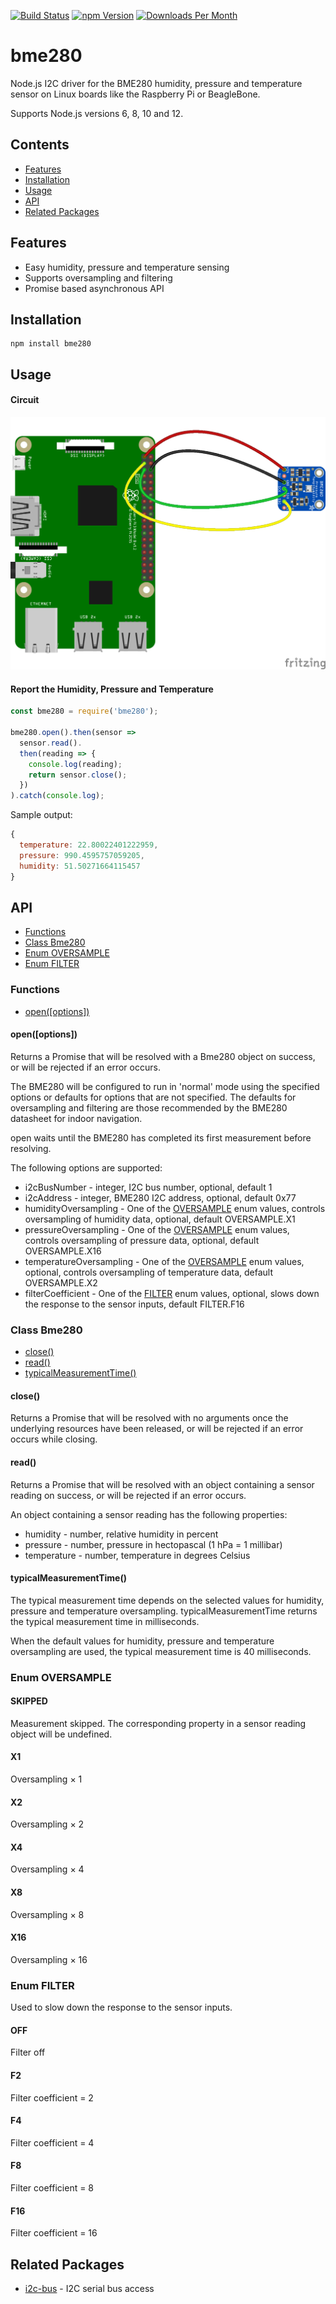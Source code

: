 [![Build Status](https://travis-ci.org/fivdi/bme280.svg?branch=master)](https://travis-ci.org/fivdi/bme280)
[![npm Version](http://img.shields.io/npm/v/bme280.svg)](https://www.npmjs.com/package/bme280)
[![Downloads Per Month](http://img.shields.io/npm/dm/bme280.svg)](https://www.npmjs.com/package/bme280)

# bme280

Node.js I2C driver for the BME280 humidity, pressure and temperature sensor on
Linux boards like the Raspberry Pi or BeagleBone.

Supports Node.js versions 6, 8, 10 and 12.

## Contents

 * [Features](#features)
 * [Installation](#installation)
 * [Usage](#usage)
 * [API](#api)
 * [Related Packages](#related-packages)

## Features

 * Easy humidity, pressure and temperature sensing
 * Supports oversampling and filtering
 * Promise based asynchronous API

## Installation

```
npm install bme280
```

## Usage

#### Circuit

![](doc/bme280-pi.png)

#### Report the Humidity, Pressure and Temperature
```js
const bme280 = require('bme280');

bme280.open().then(sensor =>
  sensor.read().
  then(reading => {
    console.log(reading);
    return sensor.close();
  })
).catch(console.log);
```

Sample output:
```js
{
  temperature: 22.80022401222959,
  pressure: 990.4595757059205,
  humidity: 51.50271664115457
}
```
## API

- [Functions](#functions)
- [Class Bme280](#class-bme280)
- [Enum OVERSAMPLE](#enum-oversample)
- [Enum FILTER](#enum-filter)

### Functions

- [open([options])](#openoptions)

#### open([options])
Returns a Promise that will be resolved with a Bme280 object on success, or
will be rejected if an error occurs.

The BME280 will be configured to run in 'normal' mode using the specified
options or defaults for options that are not specified. The defaults for
oversampling and filtering are those recommended by the BME280 datasheet
for indoor navigation.

open waits until the BME280 has completed its first measurement before
resolving.

The following options are supported:
- i2cBusNumber - integer, I2C bus number, optional, default 1
- i2cAddress - integer, BME280 I2C address, optional, default 0x77
- humidityOversampling - One of the [OVERSAMPLE](#enum-oversample) enum
values, controls oversampling of humidity data, optional, default
OVERSAMPLE.X1
- pressureOversampling - One of the [OVERSAMPLE](#enum-oversample) enum
values, controls oversampling of pressure data, optional, default
OVERSAMPLE.X16
- temperatureOversampling - One of the [OVERSAMPLE](#enum-oversample) enum
values, optional, controls oversampling of temperature data, default
OVERSAMPLE.X2
- filterCoefficient - One of the [FILTER](#enum-filter) enum values, optional,
slows down the response to the sensor inputs, default FILTER.F16

### Class Bme280

- [close()](#close)
- [read()](#read)
- [typicalMeasurementTime()](#typicalmeasurementtime)

#### close()
Returns a Promise that will be resolved with no arguments once the underlying
resources have been released, or will be rejected if an error occurs while
closing.

#### read()
Returns a Promise that will be resolved with an object containing a sensor
reading on success, or will be rejected if an error occurs.

An object containing a sensor reading has the following properties:
- humidity - number, relative humidity in percent
- pressure - number, pressure in hectopascal (1 hPa = 1 millibar)
- temperature - number, temperature in degrees Celsius

#### typicalMeasurementTime()
The typical measurement time depends on the selected values for humidity,
pressure and temperature oversampling. typicalMeasurementTime returns the
typical measurement time in milliseconds.

When the default values for humidity, pressure and temperature oversampling
are used, the typical measurement time is 40 milliseconds.

### Enum OVERSAMPLE

#### SKIPPED
Measurement skipped. The corresponding property in a sensor reading object
will be undefined.
#### X1
Oversampling × 1
#### X2
Oversampling × 2
#### X4
Oversampling × 4
#### X8
Oversampling × 8
#### X16
Oversampling × 16

### Enum FILTER

Used to slow down the response to the sensor inputs.

#### OFF
Filter off
#### F2
Filter coefficient = 2
#### F4
Filter coefficient = 4
#### F8
Filter coefficient = 8
#### F16
Filter coefficient = 16

## Related Packages

- [i2c-bus](https://github.com/fivdi/i2c-bus) - I2C serial bus access

